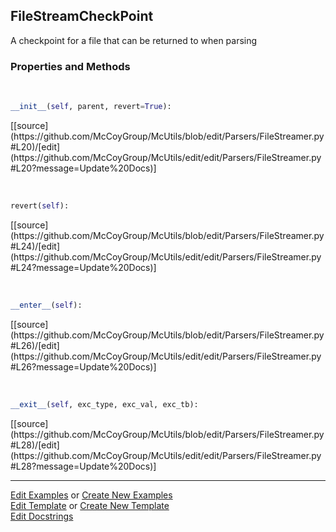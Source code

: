 ## <a id="McUtils.Parsers.FileStreamer.FileStreamCheckPoint">FileStreamCheckPoint</a>
A checkpoint for a file that can be returned to when parsing

### Properties and Methods
<a id="McUtils.Parsers.FileStreamer.FileStreamCheckPoint.__init__" class="docs-object-method">&nbsp;</a> 
```python
__init__(self, parent, revert=True): 
```
<div class="docs-source-link" markdown="1">
[[source](https://github.com/McCoyGroup/McUtils/blob/edit/Parsers/FileStreamer.py#L20)/[edit](https://github.com/McCoyGroup/McUtils/edit/edit/Parsers/FileStreamer.py#L20?message=Update%20Docs)]
</div>

<a id="McUtils.Parsers.FileStreamer.FileStreamCheckPoint.revert" class="docs-object-method">&nbsp;</a> 
```python
revert(self): 
```
<div class="docs-source-link" markdown="1">
[[source](https://github.com/McCoyGroup/McUtils/blob/edit/Parsers/FileStreamer.py#L24)/[edit](https://github.com/McCoyGroup/McUtils/edit/edit/Parsers/FileStreamer.py#L24?message=Update%20Docs)]
</div>

<a id="McUtils.Parsers.FileStreamer.FileStreamCheckPoint.__enter__" class="docs-object-method">&nbsp;</a> 
```python
__enter__(self): 
```
<div class="docs-source-link" markdown="1">
[[source](https://github.com/McCoyGroup/McUtils/blob/edit/Parsers/FileStreamer.py#L26)/[edit](https://github.com/McCoyGroup/McUtils/edit/edit/Parsers/FileStreamer.py#L26?message=Update%20Docs)]
</div>

<a id="McUtils.Parsers.FileStreamer.FileStreamCheckPoint.__exit__" class="docs-object-method">&nbsp;</a> 
```python
__exit__(self, exc_type, exc_val, exc_tb): 
```
<div class="docs-source-link" markdown="1">
[[source](https://github.com/McCoyGroup/McUtils/blob/edit/Parsers/FileStreamer.py#L28)/[edit](https://github.com/McCoyGroup/McUtils/edit/edit/Parsers/FileStreamer.py#L28?message=Update%20Docs)]
</div>





___

[Edit Examples](https://github.com/McCoyGroup/McUtils/edit/edit/ci/examples/McUtils/Parsers/FileStreamer/FileStreamCheckPoint.md) or 
[Create New Examples](https://github.com/McCoyGroup/McUtils/new/edit/?filename=ci/examples/McUtils/Parsers/FileStreamer/FileStreamCheckPoint.md) <br/>
[Edit Template](https://github.com/McCoyGroup/McUtils/edit/edit/ci/docs/McUtils/Parsers/FileStreamer/FileStreamCheckPoint.md) or 
[Create New Template](https://github.com/McCoyGroup/McUtils/new/edit/?filename=ci/docs/templates/McUtils/Parsers/FileStreamer/FileStreamCheckPoint.md) <br/>
[Edit Docstrings](https://github.com/McCoyGroup/McUtils/edit/edit/McUtils/Parsers/FileStreamer.py?message=Update%20Docs)
